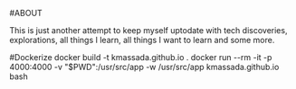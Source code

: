 #ABOUT

This is just another attempt to keep myself uptodate with tech discoveries, explorations, all things I learn, all things I want to learn and some more.

#Dockerize
docker build -t kmassada.github.io .
docker run --rm -it -p 4000:4000 -v "$PWD":/usr/src/app -w /usr/src/app kmassada.github.io bash
